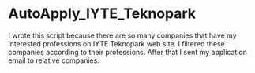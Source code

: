 # AutoApply_IYTE_Teknopark

I wrote this script because there are so many companies that have my interested professions on IYTE Teknopark web site. I filtered these companies according to their professions. After that I sent my application email to relative companies.
